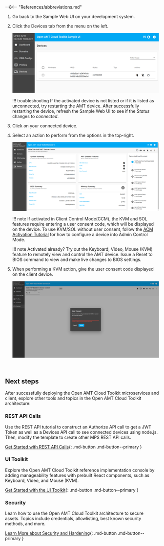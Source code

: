 --8<-- "References/abbreviations.md"

1. Go back to the Sample Web UI on your development system.
	
2. Click the Devices tab from the menu on the left.

    [![mps](../assets/images/MPS_ConnectedDevice.png)](../assets/images/MPS_ConnectedDevice.png)

    !!! troubleshooting
        If the activated device is not listed or if it is listed as unconnected, try restarting the AMT device. After successfully restarting the device, refresh the Sample Web UI to see if the *Status* changes to *connected*.

3. Click on your connected device.

4. Select an action to perform from the options in the top-right.

    [![mps](../assets/images/MPS_ManageDevice.png)](../assets/images/MPS_ManageDevice.png)

    !!! note
        If activated in Client Control Mode(CCM), the KVM and SOL features require entering a user consent code, which will be displayed on the device. To use KVM/SOL without user consent, follow the [ACM Activation Tutorial](createProfileACM.md) for how to configure a device into Admin Control Mode.

    !!! note
        Activated already? Try out the Keyboard, Video, Mouse (KVM) feature to remotely view and control the AMT device.  Issue a Reset to BIOS command to view and make live changes to BIOS settings.

5. When performing a KVM action, give the user consent code displayed on the client device.
    
    [![mps](../assets/images/MPS_UserConsent.png)](../assets/images/MPS_UserConsent.png)
  
<br>

## Next steps

After successfully deploying the Open AMT Cloud Toolkit microservices and client, explore other tools and topics in the Open AMT Cloud Toolkit architecture:

### REST API Calls
Use the REST API tutorial to construct an Authorize API call to get a JWT Token as well as a Devices API call to see connected devices using node.js. Then, modify the template to create other MPS REST API calls. 

[Get Started with REST API Calls](../Tutorials/apiTutorial.md){: .md-button .md-button--primary }

### UI Toolkit
Explore the Open AMT Cloud Toolkit reference implementation console by adding manageability features with prebuilt React components, such as Keyboard, Video, and Mouse (KVM).

[Get Started with the UI Toolkit](../Tutorials/uitoolkit.md){: .md-button .md-button--primary }

### Security
Learn how to use the Open AMT Cloud Toolkit architecture to secure assets. Topics include credentials, allowlisting, best known security methods, and more.

[Learn More about Security and Hardening](../Microservices/MPS/securityMPS.md){: .md-button .md-button--primary }


